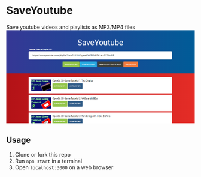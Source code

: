 # SaveYoutube
Save youtube videos and playlists as MP3/MP4 files
![Alt text](SaveYoutube.png?raw=true "Screenshot")

## Usage
1) Clone or fork this repo
2) Run `npm start` in a terminal
3) Open `localhost:3000` on a web browser
